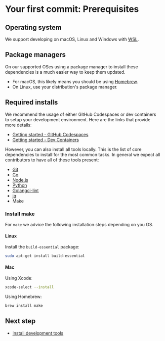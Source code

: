 # Your first commit: Prerequisites

<!--
    Note: some of this content is synchronized with the prerequisites guide for simplicity. Keep these in sync!
-->

## Operating system

We support developing on macOS, Linux and Windows with [WSL](https://docs.microsoft.com/windows/wsl/install).

## Package managers

On our supported OSes using a package manager to install these dependencies is a much easier way to keep them updated.

- For macOS, this likely means you should be using [Homebrew](https://brew.sh/).
- On Linux, use your distribution's package manager.

## Required installs

We recommend the usage of either GitHub Codespaces or dev containers to setup your development environment. Here are the links that provide more details:

- [Getting started - GitHub Codespaces](../contributing-code-prerequisites/README.md#github-codespaces)
- [Getting started - Dev Containers](../contributing-code-prerequisites/README.md#vs-code-and-dev-container)

However, you can also install all tools locally. This is the list of core dependencies to install for the most common tasks. In general we expect all contributors to have all of these tools present:

- [Git](https://git-scm.com/downloads)
- [Go](https://golang.org/doc/install)
- [Node.js](https://nodejs.org/en/)
- [Python](https://www.python.org/downloads/)
- [Golangci-lint](https://golangci-lint.run/usage/install/#local-installation)
- [jq](https://jqlang.github.io/jq/download/)  
- Make  
  
### Install make

For `make` we advice the following installation steps depending on you OS.

#### Linux

Install the `build-essential` package:

```bash
sudo apt-get install build-essential
```

#### Mac

Using Xcode:

```bash  
xcode-select --install
```

Using Homebrew:

```bash  
brew install make
```

## Next step

- [Install development tools](../first-commit-01-development-tools/index.md)
